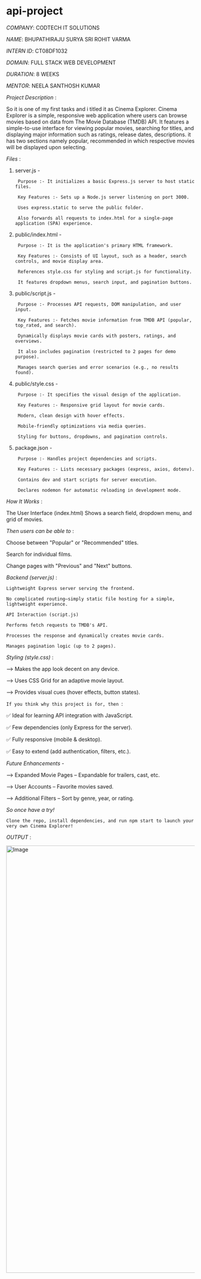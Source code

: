 # api-project

*COMPANY*: CODTECH IT SOLUTIONS

*NAME*: BHUPATHIRAJU SURYA SRI ROHIT VARMA

*INTERN ID*: CT08DF1032

*DOMAIN*: FULL STACK WEB DEVELOPMENT

*DURATION*: 8 WEEKS

*MENTOR*: NEELA SANTHOSH KUMAR

*Project Description* :

So it is one of my first tasks and i titled it as Cinema Explorer. Cinema Explorer is a simple, responsive web application where users can browse movies based on data from The Movie Database (TMDB) API. It features a simple-to-use interface for viewing popular movies, searching for titles, and displaying major information such as ratings, release dates, descriptions. it has two sections namely popular, recommended in which respective movies will be displayed upon selecting.

*Files* :

1. server.js -

        Purpose :- It initializes a basic Express.js server to host static files.

        Key Features :- Sets up a Node.js server listening on port 3000.

        Uses express.static to serve the public folder.

        Also forwards all requests to index.html for a single-page application (SPA) experience.

2. public/index.html -

        Purpose :- It is the application's primary HTML framework.

        Key Features :- Consists of UI layout, such as a header, search controls, and movie display area.

        References style.css for styling and script.js for functionality.

        It features dropdown menus, search input, and pagination buttons.

3. public/script.js -

        Purpose :- Processes API requests, DOM manipulation, and user input.

        Key Features :- Fetches movie information from TMDB API (popular, top_rated, and search).

        Dynamically displays movie cards with posters, ratings, and overviews.
      
        It also includes pagination (restricted to 2 pages for demo purpose).

        Manages search queries and error scenarios (e.g., no results found).

4. public/style.css -

        Purpose :- It specifies the visual design of the application.

        Key Features :- Responsive grid layout for movie cards.

        Modern, clean design with hover effects.

        Mobile-friendly optimizations via media queries.

        Styling for buttons, dropdowns, and pagination controls.

5. package.json -
   
        Purpose :- Handles project dependencies and scripts.

        Key Features :- Lists necessary packages (express, axios, dotenv).

        Contains dev and start scripts for server execution.

        Declares nodemon for automatic reloading in development mode.

*How It Works* :

  The User Interface (index.html) Shows a search field, dropdown menu, and grid of movies.

*Then users can be able to* :

  Choose between "Popular" or "Recommended" titles.

  Search for individual films.
  
  Change pages with "Previous" and "Next" buttons.

*Backend (server.js)* :

    Lightweight Express server serving the frontend.

    No complicated routing—simply static file hosting for a simple, lightweight experience.

    API Interaction (script.js)

    Performs fetch requests to TMDB's API.

    Processes the response and dynamically creates movie cards.

    Manages pagination logic (up to 2 pages).

*Styling (style.css)* :

  --> Makes the app look decent on any device.

  --> Uses CSS Grid for an adaptive movie layout.

  --> Provides visual cues (hover effects, button states).

`If you think why this project is for, then `:

✅ Ideal for learning API integration with JavaScript.

✅ Few dependencies (only Express for the server).

✅ Fully responsive (mobile & desktop).

✅ Easy to extend (add authentication, filters, etc.).

*Future Enhancements* -

--> Expanded Movie Pages – Expandable for trailers, cast, etc.

--> User Accounts – Favorite movies saved.

--> Additional Filters – Sort by genre, year, or rating.

*So once have a try!*

    Clone the repo, install dependencies, and run npm start to launch your very own Cinema Explorer! 

*OUTPUT* :

<img width="1920" height="1140" alt="Image" src="https://github.com/user-attachments/assets/8a2a5dac-4a31-4e9a-9590-d2d327fdbcfd" />
